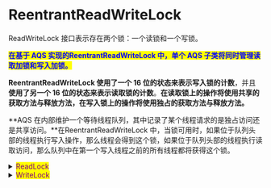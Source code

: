 # ReentrantReadWriteLock

ReadWriteLock 接口表示存在两个锁：一个读锁和一个写锁。

<mark style="color:blue;">**在基于 AQS 实现的ReentrantReadWriteLock 中，单个 AQS 子类将同时管理读取加锁和写入加锁。**</mark>

**ReentrantReadWriteLock 使用了一个 16 位的状态来表示写入锁的计数**，并且**使用了另一个 16 位的状态来表示读取锁的计数**。**在读取锁上的操作将使用共享的获取方法与释放方法，在写入锁上的操作将使用独占的获取方法与释放方法。**

**AQS 在内部维护一个等待线程队列，其中记录了某个线程请求的是独占访问还是共享访问。**在ReentrantReadWriteLock 中，当锁可用时，如果位于队列头部的线程执行写入操作，那么线程会得到这个锁，如果位于队列头部的线程执行读取访问，那么队列中在第一个写入线程之前的所有线程都将获得这个锁。

<details>

<summary><mark style="color:purple;">ReadLock</mark></summary>

```java
public static class ReadLock implements Lock, java.io.Serializable {

    private final Sync sync;

    protected ReadLock(ReentrantReadWriteLock lock) {
        sync = lock.sync;
    }

    public void lock() {
        sync.acquireShared(1);
    }
    
    public void unlock() {
        sync.releaseShared(1);
    }
}
```

</details>

<details>

<summary><mark style="color:purple;">WriteLock</mark></summary>

```java
public static class WriteLock implements Lock, java.io.Serializable {

    private final Sync sync;

    protected WriteLock(ReentrantReadWriteLock lock) {
        sync = lock.sync;
    }

    public void lock() {
        sync.acquire(1);
    }
    
    public void unlock() {
        sync.release(1);
    }
}
```

</details>
